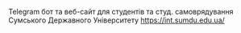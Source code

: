 Telegram бот та веб-сайт для студентів та студ. самоврядування Сумського Державного Університету
https://int.sumdu.edu.ua/
